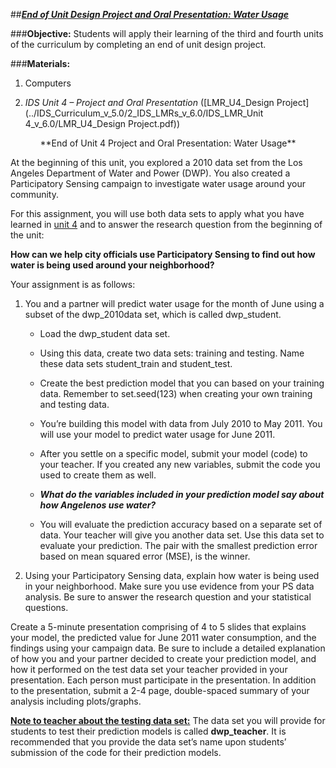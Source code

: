 ##***<u>End of Unit Design Project and Oral Presentation: Water Usage</u>***

###**Objective:**
Students will apply their learning of the third and fourth units of the curriculum by completing an end of unit design project.

###**Materials:**
1. Computers

2. *IDS Unit 4 – Project and Oral Presentation* ([LMR_U4_Design Project](../IDS_Curriculum_v_5.0/2_IDS_LMRs_v_6.0/IDS_LMR_Unit 4_v_6.0/LMR_U4_Design Project.pdf))

<center>**End of Unit 4 Project and Oral Presentation: Water Usage**</center>

At the beginning of this unit, you explored a 2010 data set from the Los Angeles Department of Water and Power (DWP). You also created a Participatory Sensing campaign to investigate water usage around your community.

For this assignment, you will use both data sets to apply what you have learned in [unit 4](../unit4/overview.md) and to answer the research question from the beginning of the unit:

**How can we help city officials use Participatory Sensing to find out how water is being used
around your neighborhood?**

Your assignment is as follows:

1. You and a partner will predict water usage for the month of June using a subset of the dwp_2010data set, which is called dwp_student.

    * Load the dwp_student data set.

    * Using this data, create two data sets: training and testing. Name these data sets
    student_train and student_test.

    * Create the best prediction model that you can based on your training data. Remember to
    set.seed(123) when creating your own training and testing data.

    * You’re building this model with data from July 2010 to May 2011. You will use your model
    to predict water usage for June 2011.

    * After you settle on a specific model, submit your model (code) to your teacher. If you
    created any new variables, submit the code you used to create them as well.

    * ***What do the variables included in your prediction model say about how Angelenos
    use water?***

    * You will evaluate the prediction accuracy based on a separate set of data. Your teacher
    will give you another data set. Use this data set to evaluate your prediction. The pair with the smallest prediction error based on mean squared error (MSE), is the winner.

2. Using your Participatory Sensing data, explain how water is being used in your neighborhood. Make sure you use evidence from your PS data analysis. Be sure to answer the research question and your statistical questions.

Create a 5-minute presentation comprising of 4 to 5 slides that explains your model, the predicted value for June 2011 water consumption, and the findings using your campaign data. Be sure to include a detailed explanation of how you and your partner decided to create your prediction model, and how it performed on the test data set your teacher provided in your presentation. Each person must participate in the presentation. In addition to the presentation, submit a 2-4 page, double-spaced summary of your analysis including plots/graphs.

**<u>Note to teacher about the testing data set:</u>** The data set you will provide for students to test their prediction models is called **dwp_teacher**. It is recommended that you provide the data set’s name upon students’ submission of the code for their prediction models.